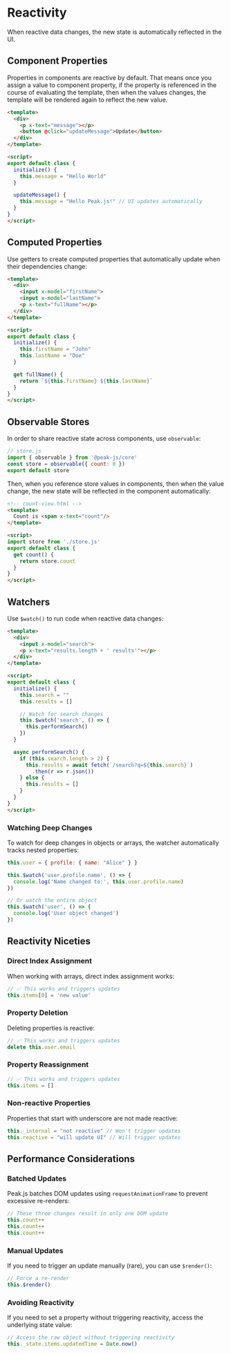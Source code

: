 # Reactivity

When reactive data changes, the new state is automatically reflected in the UI.

## Component Properties

Properties in components are reactive by default. That means once you assign a value to component property, if the property is referenced in the course of evaluating the template, then when the values changes, the template will be rendered again to reflect the new value.

```html
<template>
  <div>
    <p x-text="message"></p>
    <button @click="updateMessage">Update</button>
  </div>
</template>

<script>
export default class {
  initialize() {
    this.message = "Hello World"
  }

  updateMessage() {
    this.message = "Hello Peak.js!" // UI updates automatically
  }
}
</script>
```


## Computed Properties

Use getters to create computed properties that automatically update when their dependencies change:

```html
<template>
  <div>
    <input x-model="firstName">
    <input x-model="lastName">
    <p x-text="fullName"></p>
  </div>
</template>

<script>
export default class {
  initialize() {
    this.firstName = "John"
    this.lastName = "Doe"
  }

  get fullName() {
    return `${this.firstName} ${this.lastName}`
  }
}
</script>
```

## Observable Stores

In order to share reactive state across components, use `observable`:

```js
// store.js
import { observable } from '@peak-js/core'
const store = observable({ count: 0 })
export default store
```

Then, when you reference store values in components, then when the value change, the new state will be reflected in the component automatically:

```html
<!-- count-view.html -->
<template>
  Count is <span x-text="count"/>
</template>

<script>
import store from './store.js'
export default class {
  get count() {
    return store.count
  }
}
</script>
```

## Watchers

Use `$watch()` to run code when reactive data changes:

```html
<template>
  <div>
    <input x-model="search">
    <p x-text="results.length + ' results'"></p>
  </div>
</template>

<script>
export default class {
  initialize() {
    this.search = ""
    this.results = []

    // Watch for search changes
    this.$watch('search', () => {
      this.performSearch()
    })
  }

  async performSearch() {
    if (this.search.length > 2) {
      this.results = await fetch(`/search?q=${this.search}`)
        .then(r => r.json())
    } else {
      this.results = []
    }
  }
}
</script>
```

### Watching Deep Changes

To watch for deep changes in objects or arrays, the watcher automatically tracks nested properties:

```javascript
this.user = { profile: { name: "Alice" } }

this.$watch('user.profile.name', () => {
  console.log('Name changed to:', this.user.profile.name)
})

// Or watch the entire object
this.$watch('user', () => {
  console.log('User object changed')
})
```

## Reactivity Niceties

### Direct Index Assignment
When working with arrays, direct index assignment works:

```javascript
// ✅ This works and triggers updates
this.items[0] = 'new value'
```

### Property Deletion
Deleting properties is reactive:

```javascript
// ✅ This works and triggers updates
delete this.user.email
```

### Property Reassignment
```javascript
// ✅ This works and triggers updates
this.items = []
```

### Non-reactive Properties
Properties that start with underscore are not made reactive:

```javascript
this._internal = "not reactive" // Won't trigger updates
this.reactive = "will update UI" // Will trigger updates
```

## Performance Considerations

### Batched Updates

Peak.js batches DOM updates using `requestAnimationFrame` to prevent excessive re-renders:

```javascript
// These three changes result in only one DOM update
this.count++
this.count++
this.count++
```

### Manual Updates

If you need to trigger an update manually (rare), you can use `$render()`:

```javascript
// Force a re-render
this.$render()
```

### Avoiding Reactivity
If you need to set a property without triggering reactivity, access the underlying state value:

```javascript
// Access the raw object without triggering reactivity
this._state.items.updatedTime = Date.now()
```

